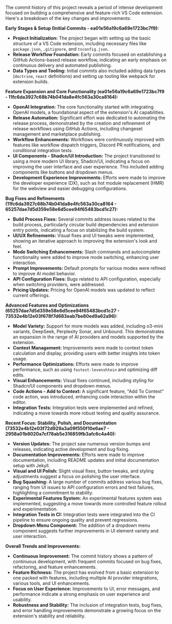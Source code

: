 
The commit history of this project reveals a period of intense development focused on building a comprehensive and feature-rich VS Code extension.  Here's a breakdown of the key changes and improvements:

**Early Stages & Setup (Initial Commits - ea01e56a19c6a69e1723bc7f9):**

* **Project Initialization:** The project began with setting up the basic structure of a VS Code extension, including necessary files like `package.json`, `.gitignore`, and `tsconfig.json`.
* **Release Workflow Foundation:** Early commits focused on establishing a GitHub Actions-based release workflow, indicating an early emphasis on continuous delivery and automated publishing.
* **Data Types and Tooling:**  Initial commits also included adding data types (`doctrine`, `react` definitions) and setting up tooling like webpack for extension builds.

**Feature Expansion and Core Functionality (ea01e56a19c6a69e1723bc7f9 - 11fc6da3927c68b74b041da8e4fc563a30ca8164):**

* **OpenAI Integration:**  The core functionality started with integrating OpenAI models, a foundational aspect of the extension's AI capabilities.
* **Release Automation:**  Significant effort was dedicated to automating the release process, demonstrated by the creation and refinement of release workflows using GitHub Actions, including changeset management and marketplace publishing.
* **Workflow Enhancements:**  Workflows were continuously improved with features like workflow dispatch triggers, Discord PR notifications, and conditional integration tests.
* **UI Components - Shadcn/UI Introduction:**  The project transitioned to using a more modern UI library, Shadcn/UI, indicating a focus on improving the user interface and user experience. This included adding components like buttons and dropdown menus.
* **Development Experience Improvements:**  Efforts were made to improve the developer experience (DX), such as hot module replacement (HMR) for the webview and easier debugging configurations.

**Bug Fixes and Refinements (11fc6da3927c68b74b041da8e4fc563a30ca8164 - 65257dae7d5d359e58e6d5cee94f65483bcd1c27):**

* **Build Process Fixes:**  Several commits address issues related to the build process, particularly circular build dependencies and extension entry points, indicating a focus on stabilizing the build system.
* **UI/UX Refinements:**  Visual fixes and UI tweaks were implemented, showing an iterative approach to improving the extension's look and feel.
* **Mode Switching Enhancements:**  Slash commands and autocomplete functionality were added to improve mode switching, enhancing user interaction.
* **Prompt Improvements:**  Default prompts for various modes were refined to improve AI model behavior.
* **API Configuration Fixes:**  Bugs related to API configuration, especially when switching providers, were addressed.
* **Pricing Updates:**  Pricing for OpenAI models was updated to reflect current offerings.

**Advanced Features and Optimizations (65257dae7d5d359e58e6d5cee94f65483bcd1c27 - 73532e4b12e03f678f7d683eab7be80ed9a62a96):**

* **Model Variety:**  Support for more models was added, including o3-mini variants, DeepSeek, Perplexity Sonar, and Unbound. This demonstrates an expansion in the range of AI providers and models supported by the extension.
* **Context Management:**  Improvements were made to context token calculation and display, providing users with better insights into token usage.
* **Performance Optimizations:**  Efforts were made to improve performance, such as using `fastest-levenshtein` and optimizing diff edits.
* **Visual Enhancements:** Visual fixes continued, including styling for Shadcn/UI components and dropdown menus.
* **Code Actions - Add to Context:** A significant feature, "Add To Context" code action, was introduced, enhancing code interaction within the editor.
* **Integration Tests:**  Integration tests were implemented and refined, indicating a move towards more robust testing and quality assurance.

**Recent Focus: Stability, Polish, and Documentation (73532e4b12e03f72d929a3a09f550f10e6ae7 - 2958a01b8020a7cf78ab5e316859fb3afc6c4a40):**

* **Version Updates:**  The project saw numerous version bumps and releases, indicating active development and bug fixing.
* **Documentation Improvements:**  Efforts were made to improve documentation, including README updates and initial documentation setup with Jekyll.
* **Visual and UI Polish:**  Slight visual fixes, button tweaks, and styling adjustments suggest a focus on polishing the user interface.
* **Bug Squashing:**  A large number of commits address various bug fixes, ranging from UI issues to API configuration errors and test failures, highlighting a commitment to stability.
* **Experimental Features System:**  An experimental features system was implemented, suggesting a move towards more controlled feature rollout and experimentation.
* **Integration Tests in CI:**  Integration tests were integrated into the CI pipeline to ensure ongoing quality and prevent regressions.
* **Dropdown Menu Component:** The addition of a dropdown menu component suggests further improvements in UI element variety and user interaction.

**Overall Trends and Improvements:**

* **Continuous Improvement:** The commit history shows a pattern of continuous development, with frequent commits focused on bug fixes, refactoring, and feature enhancements.
* **Feature Richness:** The project has evolved from a basic extension to one packed with features, including multiple AI provider integrations, various tools, and UI enhancements.
* **Focus on User Experience:**  Improvements to UI, error messages, and performance indicate a strong emphasis on user experience and usability.
* **Robustness and Stability:** The inclusion of integration tests, bug fixes, and error handling improvements demonstrate a growing focus on the extension's stability and reliability.
